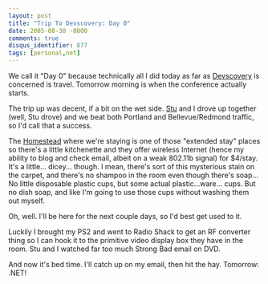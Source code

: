 ```yaml
---
layout: post
title: "Trip To Devscovery: Day 0"
date: 2005-08-30 -0800
comments: true
disqus_identifier: 877
tags: [personal,net]
---
```

We call it "Day 0" because technically all I did today as far as
[Devscovery](http://www.devscovery.com) is concerned is travel. Tomorrow
morning is when the conference actually starts.

 The trip up was decent, if a bit on the wet side.
[Stu](http://www.stuartthompson.net) and I drove up together (well, Stu
drove) and we beat both Portland and Bellevue/Redmond traffic, so I'd
call that a success.

 The
[Homestead](http://www.homesteadhotels.com/minisite/default.asp?hotelID=103)
where we're staying is one of those "extended stay" places so there's a
little kitchenette and they offer wireless Internet (hence my ability to
blog and check email, albeit on a weak 802.11b signal) for $4/stay.
It's a little... dicey... though. I mean, there's sort of this
mysterious stain on the carpet, and there's no shampoo in the room even
though there's soap... No little disposable plastic cups, but some
actual plastic...ware... cups. But no dish soap, and like I'm going to
use those cups without washing them out myself.

 Oh, well. I'll be here for the next couple days, so I'd best get used
to it.

 Luckily I brought my PS2 and went to Radio Shack to get an RF converter
thing so I can hook it to the primitive video display box they have in
the room. Stu and I watched far too much Strong Bad email on DVD.

 And now it's bed time. I'll catch up on my email, then hit the hay.
Tomorrow: .NET!
